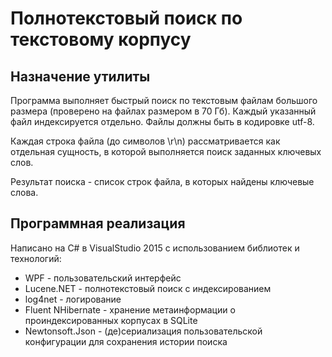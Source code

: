 # Полнотекстовый поиск по текстовому корпусу

## Назначение утилиты

Программа выполняет быстрый поиск по текстовым файлам большого размера (проверено
на файлах размером в 70 Гб). Каждый указанный файл индексируется отдельно. Файлы должны быть
в кодировке utf-8.

Каждая строка файла (до символов \r\n) рассматривается как отдельная сущность, в которой
выполняется поиск заданных ключевых слов.

Результат поиска - список строк файла, в которых найдены ключевые слова.

## Программная реализация

Написано на C# в VisualStudio 2015 с использованием библиотек и технологий:

* WPF - пользовательский интерфейс
* Lucene.NET - полнотекстовый поиск с индексированием
* log4net - логирование
* Fluent NHibernate - хранение метаинформации о проиндексированных корпусах в SQLite
* Newtonsoft.Json - (де)сериализация пользовательской конфигурации для сохранения истории поиска



